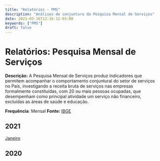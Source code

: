 ```yaml
---
title: "Relatórios - PMS"
description: "Análises de conjuntura da Pesquisa Mensal de Serviços"
date: 2021-03-16T12:16:12-03:00
keywords: ["PMS"]
draft: false
---
```


# Relatórios: Pesquisa Mensal de Serviços

**Descrição:** A Pesquisa Mensal de Serviços produz indicadores que  permitem acompanhar o comportamento conjuntural do setor de serviços no  País, investigando a receita bruta de serviços nas empresas formalmente  constituídas, com 20 ou mais pessoas ocupadas, que desempenham como  principal atividade um serviço não financeiro, excluídas as áreas de  saúde e educação.

**Frequência**: Mensal **Fonte:** [IBGE](https://www.ibge.gov.br/estatisticas/economicas/servicos/9229-pesquisa-mensal-de-servicos.html?=&t=o-que-e)




## 2021

[Janeiro](/relatorios_pms/PMS_012021.pdf)

## 2020




